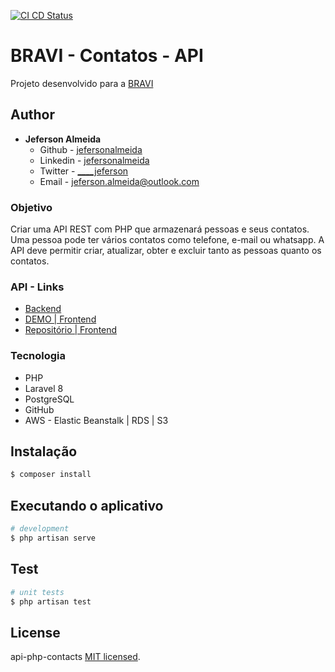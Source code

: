 [![CI CD Status](https://github.com/jefersonalmeida/api-php-contacts/workflows/CI-CD/badge.svg)](https://github.com/jefersonalmeida/api-php-contacts)

# BRAVI - Contatos - API

Projeto desenvolvido para a [BRAVI](https://bravi.com.br/)

## Author

- **Jeferson Almeida**
  - Github - [jefersonalmeida](https://github.com/jefersonalmeida)
  - Linkedin - [jefersonalmeida](https://www.linkedin.com/in/jefersonalmeida/)
  - Twitter - [____jeferson](https://twitter.com/____jeferson)
  - Email - [jeferson.almeida@outlook.com](mailto://jeferson.almeida@outlook.com)

### Objetivo

Criar uma API REST com PHP que armazenará pessoas e seus contatos. Uma pessoa pode ter vários contatos como telefone,
e-mail ou whatsapp. A API deve permitir criar, atualizar, obter e excluir tanto as pessoas quanto os contatos.

### API - Links

- [Backend](http://api-php-contacts.sa-east-1.elasticbeanstalk.com/api)
- [DEMO | Frontend](http://d3vkt9np6wc9rn.cloudfront.net/)
- [Repositório | Frontend](https://github.com/jefersonalmeida/app-contacts)

### Tecnologia

- PHP
- Laravel 8
- PostgreSQL
- GitHub
- AWS - Elastic Beanstalk | RDS | S3

## Instalação

```bash
$ composer install
```

## Executando o aplicativo

```bash
# development
$ php artisan serve
```

## Test

```bash
# unit tests
$ php artisan test
```

## License

api-php-contacts [MIT licensed](LICENSE).
